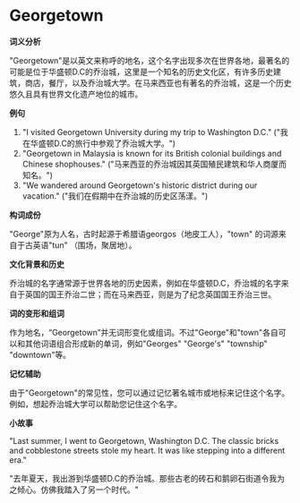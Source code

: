 # Georgetown

**词义分析**

  

"Georgetown"是以英文来称呼的地名，这个名字出现多次在世界各地，最著名的可能是位于华盛顿D.C的乔治城，这里是一个知名的历史文化区，有许多历史建筑，商店，餐厅，以及乔治城大学。在马来西亚也有著名的乔治城，这是一个历史悠久且具有世界文化遗产地位的城市。

  

**例句**

  

1.  "I visited Georgetown University during my trip to Washington D.C." ("我在华盛顿D.C的旅行中参观了乔治城大学。")
2.  "Georgetown in Malaysia is known for its British colonial buildings and Chinese shophouses." ("马来西亚的乔治城因其英国殖民建筑和华人商厦而知名。")
3.  "We wandered around Georgetown's historic district during our vacation." ("我们在假期中在乔治城的历史区荡漾。")

  

**构词成份**

  

"George"原为人名，古时起源于希腊语georgos（地皮工人），"town" 的词源来自于古英语"tun" （围场，聚居地）。

  

**文化背景和历史**

  

乔治城的名字通常源于世界各地的历史因素，例如在华盛顿D.C，乔治城的名字来自于英国的国王乔治二世；而在马来西亚，则是为了纪念英国国王乔治三世。

  

**词的变形和组词**

  

作为地名，“Georgetown”并无词形变化或组词。不过"George"和"town"各自可以和其他词语组合形成新的单词，例如"Georges" "George's" "township" "downtown"等。

  

**记忆辅助**

  

由于"Georgetown"的常见性，您可以通过记忆著名城市或地标来记住这个名字。例如，想起乔治城大学可以帮助您记住这个名字。

  

**小故事**

  

"Last summer, I went to Georgetown, Washington D.C. The classic bricks and cobblestone streets stole my heart. It was like stepping into a different era."

  

"去年夏天，我出游到华盛顿D.C的乔治城。那些古老的砖石和鹅卵石街道令我为之倾心。仿佛我踏入了另一个时代。"
